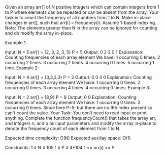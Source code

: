 Given an array arr[] of N positive integers which can contain integers from 1 to P where elements can be repeated or can be absent from the array. Your task is to count the frequency of all numbers from 1 to N. Make in-place changes in arr[], such that arr[i] = frequency(i). Assume 1-based indexing.
Note: The elements greater than N in the array can be ignored for counting and do modify the array in-place. 

Example 1:

Input:
N = 5
arr[] = {2, 3, 2, 3, 5}
P = 5
Output:
0 2 2 0 1
Explanation: 
Counting frequencies of each array element
We have:
1 occurring 0 times.
2 occurring 2 times.
3 occurring 2 times.
4 occurring 0 times.
5 occurring 1 time.
Example 2:

Input:
N = 4
arr[] = {3,3,3,3}
P = 3
Output:
0 0 4 0
Explanation: 
Counting frequencies of each array element
We have:
1 occurring 0 times.
2 occurring 0 times.
3 occurring 4 times.
4 occurring 0 times.
Example 3:

Input:
N = 2
arr[] = {8,9}
P = 9
Output:
0 0
Explanation: 
Counting frequencies of each array element
We have:
1 occurring 0 times.
2 occurring 0 times.
Since here P=9, but there are no 9th Index present so can't count the value.
Your Task:
You don't need to read input or print anything. Complete the function frequencyCount() that takes the array arr, and integers n, and p as input parameters and modify the array in-place to denote the frequency count of each element from 1 to N.

Expected time complexity: O(N)
Expected auxiliay space: O(1)

Constraints:
1 ≤ N ≤ 105
1 ≤ P ≤ 4*104 
1 <= arr[i] <= P
